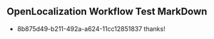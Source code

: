 ## OpenLocalization Workflow Test MarkDown
* 8b875d49-b211-492a-a624-11cc12851837 thanks!

<!--HONumber=Sep16_HO1-->


